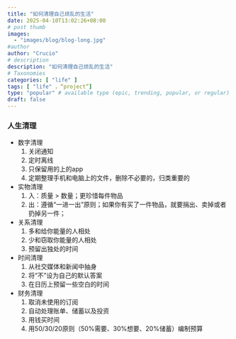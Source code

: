 ```yaml
---
title: "如何清理自己烦乱的生活"
date: 2025-04-10T13:02:26+08:00
# post thumb
images:
  - "images/blog/blog-long.jpg"
#author
author: "Crucio"
# description
description: "如何清理自己烦乱的生活"
# Taxonomies
categories: [ "life" ]
tags: [ "life" ，“project”]
type: "popular" # available type (epic, trending, popular, or regular)
draft: false
---
```


### 人生清理
* 数字清理
  1. 关闭通知
  2. 定时离线
  3. 只保留用的上的app
  4. 定期整理手机和电脑上的文件，删除不必要的，归类重要的
* 实物清理
  1. 入：质量 > 数量；更珍惜每件物品
  2. 出：遵循“一进一出”原则；如果你有买了一件物品，就要捐出、卖掉或者扔掉另一件；
* 关系清理
  1. 多和给你能量的人相处
  2. 少和窃取你能量的人相处
  3. 预留出独处的时间
* 时间清理
  1. 从社交媒体和新闻中抽身
  2. 将“不”设为自己的默认答案
  3. 在日历上预留一些空白的时间
* 财务清理
  1. 取消未使用的订阅
  2. 自动处理账单、储蓄以及投资
  3. 用钱买时间
  4. 用50/30/20原则（50%需要、30%想要、20%储蓄）编制预算
